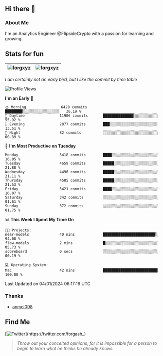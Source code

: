## Hi there 👋

### About Me

I'm an Analytics Engineer @FlipsideCrypto with a passion for learning and growing.
  
## Stats for fun

| <img align="center" src="https://github-readme-streak-stats.herokuapp.com/?user=forgxyz&theme=tokyonight" alt="forgxyz" /> | <img align="center" src="https://github-readme-stats.vercel.app/api?username=forgxyz&theme=tokyonight&show_icons=true" alt="forgxyz" /> |
| ------------- |------------- |

*I am certainly not an early bird, but I like the commit by time table*  

<!--START_SECTION:waka-->
![Profile Views](http://img.shields.io/badge/Profile%20Views-0-blue)

**I'm an Early 🐤** 

```text
🌞 Morning                6428 commits        ████████░░░░░░░░░░░░░░░░░   30.19 % 
🌆 Daytime                11906 commits       ██████████████░░░░░░░░░░░   55.92 % 
🌃 Evening                2877 commits        ███░░░░░░░░░░░░░░░░░░░░░░   13.51 % 
🌙 Night                  82 commits          ░░░░░░░░░░░░░░░░░░░░░░░░░   00.39 % 
```
📅 **I'm Most Productive on Tuesday** 

```text
Monday                   3418 commits        ████░░░░░░░░░░░░░░░░░░░░░   16.05 % 
Tuesday                  4659 commits        █████░░░░░░░░░░░░░░░░░░░░   21.88 % 
Wednesday                4496 commits        █████░░░░░░░░░░░░░░░░░░░░   21.11 % 
Thursday                 4585 commits        █████░░░░░░░░░░░░░░░░░░░░   21.53 % 
Friday                   3421 commits        ████░░░░░░░░░░░░░░░░░░░░░   16.07 % 
Saturday                 342 commits         ░░░░░░░░░░░░░░░░░░░░░░░░░   01.61 % 
Sunday                   372 commits         ░░░░░░░░░░░░░░░░░░░░░░░░░   01.75 % 
```


📊 **This Week I Spent My Time On** 

```text
🐱‍💻 Projects: 
near-models              40 mins             ████████████████████████░   94.08 % 
flow-models              2 mins              █░░░░░░░░░░░░░░░░░░░░░░░░   05.73 % 
scoreboard               0 secs              ░░░░░░░░░░░░░░░░░░░░░░░░░   00.19 % 

💻 Operating System: 
Mac                      42 mins             █████████████████████████   100.00 % 
```


 Last Updated on 04/01/2024 06:17:16 UTC
<!--END_SECTION:waka-->

### Thanks
 - [anmol098](https://github.com/anmol098/waka-readme-stats/)
  
## Find Me
[![Twitter](https://img.shields.io/twitter/url/https/twitter.com/forgash_.svg?style=social&label=Follow%20%40forgash_)](https://twitter.com/forgash_)


> *Throw out your conceited opinions, for it is impossible for a person to begin to learn what he thinks he already knows.* 
